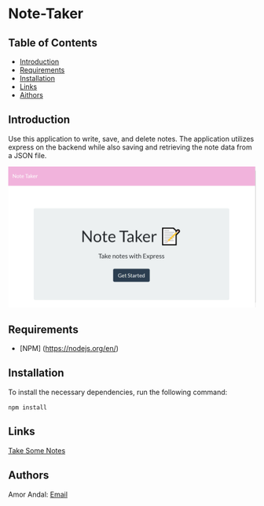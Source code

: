 # Note-Taker

## Table of Contents

* [Introduction](#Introduction)
* [Requirements](#Requirements)
* [Installation](#Installation)
* [Links](#Links)
* [Aithors](#Authors)

## Introduction
Use this application to write, save, and delete notes. The application utilizes express on the backend while also saving and retrieving the note data from a JSON file.

![Note Taker Preview](public/assets/img/preview.png)

## Requirements
* [NPM] (https://nodejs.org/en/)

## Installation
To install the necessary dependencies, run the following command:
```
npm install
```

## Links
[Take Some Notes](https://fast-plateau-31399.herokuapp.com/)

## Authors
Amor Andal: [Email](aandal77@gmail.com)